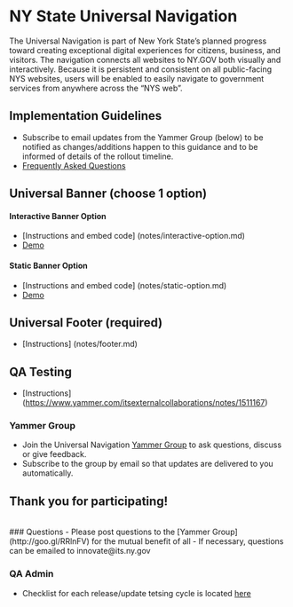 # NY State Universal Navigation

The Universal Navigation is part of New York State’s planned progress toward creating exceptional digital experiences for citizens, business, and visitors. The navigation connects all websites to NY.GOV both visually and interactively. Because it is persistent and consistent on all public-facing NYS websites, users will be enabled to easily navigate to government services from anywhere across the “NYS web”. 

## Implementation Guidelines

- Subscribe to email updates from the Yammer Group (below) to be notified as changes/additions happen to this guidance and to be informed of details of the rollout timeline.
- [Frequently Asked Questions](notes/faqs.md)

## Universal Banner (choose 1 option)

#### Interactive Banner Option

- [Instructions and embed code] (notes/interactive-option.md)
- [Demo](http://nys-its.github.io/universal-navigation/demos/interactive-option-demo.html)

#### Static Banner Option

- [Instructions and embed code] (notes/static-option.md)
- [Demo](http://nys-its.github.io/universal-navigation/demos/static-option-demo.html)

## Universal Footer (required)

- [Instructions] (notes/footer.md)

## QA Testing
- [Instructions] (https://www.yammer.com/itsexternalcollaborations/notes/1511167)

### Yammer Group

- Join the Universal Navigation [Yammer Group](http://goo.gl/RRlnFV) to ask questions, discuss or give feedback.
- Subscribe to the group by email so that updates are delivered to you automatically.

## Thank you for participating!


<br>
### Questions
- Please post questions to the [Yammer Group](http://goo.gl/RRlnFV) for the mutual benefit of all
- If necessary, questions can be emailed to innovate@its.ny.gov

### QA Admin
- Checklist for each release/update tetsing cycle is located [here](https://github.com/nys-its/universal-navigation/blob/gh-pages/notes/QA-Process-Checklist.md#qa-checklist)
